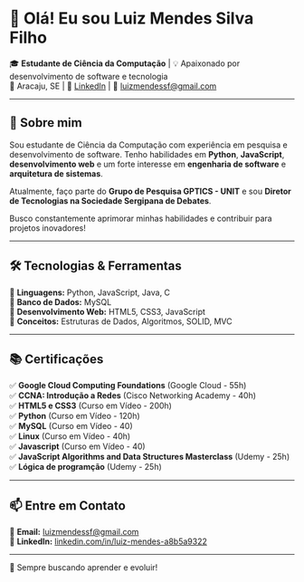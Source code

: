 # 👋 Olá! Eu sou Luiz Mendes Silva Filho  

🎓 **Estudante de Ciência da Computação** | 💡 Apaixonado por desenvolvimento de software e tecnologia  
📍 Aracaju, SE | 🔗 [LinkedIn](https://www.linkedin.com/in/luiz-mendes-a8b5a9322/) | 📨 luizmendessf@gmail.com  

---

## 🚀 Sobre mim  

Sou estudante de Ciência da Computação com experiência em pesquisa e desenvolvimento de software. Tenho habilidades em **Python**, **JavaScript**, **desenvolvimento web** e um forte interesse em **engenharia de software** e **arquitetura de sistemas**. 

Atualmente, faço parte do **Grupo de Pesquisa GPTICS - UNIT** e sou **Diretor de Tecnologias na Sociedade Sergipana de Debates**.  

Busco constantemente aprimorar minhas habilidades e contribuir para projetos inovadores!  

---

## 🛠 Tecnologias & Ferramentas  

🔹 **Linguagens:** Python, JavaScript, Java, C  
🔹 **Banco de Dados:** MySQL  
🔹 **Desenvolvimento Web:** HTML5, CSS3, JavaScript  
🔹 **Conceitos:** Estruturas de Dados, Algoritmos, SOLID, MVC  


---

## 📚 Certificações  

✅ **Google Cloud Computing Foundations** (Google Cloud - 55h)  
✅ **CCNA: Introdução a Redes** (Cisco Networking Academy - 40h)  
✅ **HTML5 e CSS3** (Curso em Vídeo - 200h)  
✅ **Python** (Curso em Vídeo - 120h)  
✅ **MySQL** (Curso em Vídeo - 40)   
✅ **Linux** (Curso em Vídeo - 40h)    
✅ **Javascript** (Curso em Vídeo - 40)    
✅ **JavaScript Algorithms and Data Structures Masterclass** (Udemy - 25h)    
✅ **Lógica de programção** (Udemy - 25h)  

---

## 📫 Entre em Contato  

📧 **Email:** luizmendessf@gmail.com  
🔗 **LinkedIn:** [linkedin.com/in/luiz-mendes-a8b5a9322](https://www.linkedin.com/in/luiz-mendes-a8b5a9322/)  

---

🚀 Sempre buscando aprender e evoluir!  
